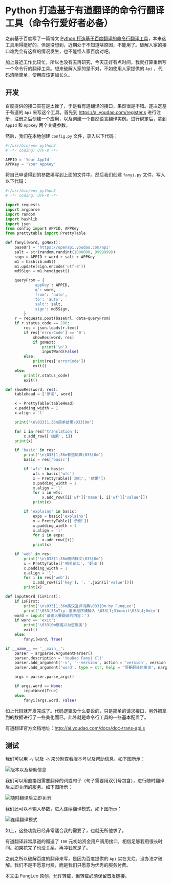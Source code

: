 # Python 打造基于有道翻译的命令行翻译工具（命令行爱好者必备）

之前基于百度写了一篇博文 [Python 打造基于百度翻译的命令行翻译工具](https://blog.csdn.net/FungLeo/article/details/81045207)，本来这工具用得挺好的。但是没想到，近期处于不知道啥原因，不能用了。破解人家的接口难免会有这样的情况发生，也不能怪人家百度对吧。

加上最近工作比较忙，所以也没有去再研究，今天正好有点时间，我就打算重新写一个命令行的翻译工具。想来破解人家的是不对，不如使用人家提供的 `Api` ，代码清晰简单，使用应该更加长久。

## 开发

百度提供的接口实在是太挫了，于是看有道翻译的接口，果然很是不错。遂决定基于有道的 `Api` 来写这个工具。首先到 https://ai.youdao.com/register.s 进行注册，注册之后创建一个应用，以及创建一个自然语言翻译实例。进行绑定后，拿到 `AppId` 和 `AppKey` 两个关键参数。

然后，我们在本地创建 `config.py` 文件，录入以下代码：

```python
#!/usr/bin/env python3
# -*- coding: UTF-8 -*-

APPID = 'Your AppId'
APPKey = 'Your AppKey'
```

将自己申请得到的参数填写到上面的文件中。然后我们创建 `fanyi.py` 文件，写入以下代码：

```python
#!/usr/bin/env python3
# -*- coding: UTF-8 -*-

import requests
import argparse
import random
import hashlib
import json
from config import APPID, APPKey
from prettytable import PrettyTable

def fanyi(word, goNext):
    baseUrl = 'https://openapi.youdao.com/api'
    salt = str(random.randint(1000000, 9999999))
    sign = APPID + word + salt + APPKey
    m1 = hashlib.md5()
    m1.update(sign.encode('utf-8'))
    md5Sign = m1.hexdigest()

    queryFrom = {
            'appKey': APPID,
            'q': word,
            'from': 'auto',
            'to': 'auto',
            'salt': salt,
            'sign': md5Sign,
        }
    r = requests.post(baseUrl, data=queryFrom)
    if r.status_code == 200:
        res = json.loads(r.text)
        if res['errorCode'] == '0':
            showRes(word, res)
            if goNext:
                print('\n')
                inputWord(False)
        else:
            print(res['errorCode'])
            exit()
    else:
        print(r.status_code)
        exit()

def showRes(word, res):
    tableHead = ['原词', word]

    x = PrettyTable(tableHead)
    x.padding_width = 1
    x.align = 'l'

    print('\n\033[1;36m简单结果\033[0m')

    for i in res['translation']:
        x.add_row(['结果', i])
    print(x)

    if 'basic' in res:
        print('\n\033[1;36m有道词典\033[0m')
        basic = res['basic']

        if 'wfs' in basic:
            wfs = basic['wfs']
            x = PrettyTable(['演化', '结果'])
            x.padding_width = 1
            x.align = 'l'
            for i in wfs:
                x.add_row([i['wf']['name'], i['wf']['value']])
            print(x)

        if 'explains' in basic:
            exps = basic['explains']
            x = PrettyTable(['示例'])
            x.padding_width = 1
            x.align = 'l'
            for i in exps:
                x.add_row([i])
            print(x)

    if 'web' in res:
        print('\n\033[1;36m网络释义\033[0m')
        x = PrettyTable(['相关词汇', '翻译'])
        x.padding_width = 1
        x.align = 'l'
        for i in res['web']:
            x.add_row([i['key'], ', '.join(i['value'])])
        print(x)

def inputWord (isFirst):
    if isFirst:
        print('\n\033[1;36m英汉互译词典\033[0m by FungLeo')
        print('\033[35mTip：退出程序请输入 \033[1;31mexit\033[4;0m\n')
    word = input('请输入要翻译的内容：')
    if word == 'exit':
        print('\033[0m很高兴为您服务')
        exit()
    else:
        fanyi(word, True)

if __name__ == '__main__':
    parser = argparse.ArgumentParser()
    parser.description = 'YouDao Fanyi Cli'
    parser.add_argument('-v', '--version', action = 'version', version = '%(prog)s V0.0.1')
    parser.add_argument('word', type = str, help = '需要翻译的单词', nargs = '?')

    args = parser.parse_args()

    if args.word == None:
        inputWord(True)
    else:
        fanyi(args.word, False)
```

如上代码就开发完成了。代码逻辑没什么要说的，只是简单的请求接口，另外把拿到的数据进行了一些美化而已。此外就是命令行工具的一些基本配置了。

有道翻译官方文档地址：http://ai.youdao.com/docs/doc-trans-api.s

## 测试

我们可以用 `-v` 以及 `-h` 来分别查看版本号以及帮助信息。如下图所示：

![版本以及帮助信息](https://raw.githubusercontent.com/fengcms/articles/master/image/0c/f2ef0a02e1f27dd425c381670c93ce.jpg)

我们可以用直接跟需要翻译的词或句子（句子需要用双引号包含），进行随时翻译后立即关闭的服务。如下图所示：

![随时翻译后立即关闭](https://raw.githubusercontent.com/fengcms/articles/master/image/df/a6026381407359ad6789e658585294.jpg)

我们还可以不输入参数，进入连续翻译模式，如下图所示：

![连续翻译模式](https://raw.githubusercontent.com/fengcms/articles/master/image/89/1c5dbbe81036e61a481d6af6f1ebb8.jpg)

如上，这些功能已经非常适合我的需要了，也就无所他求了。

有道翻译非常厚道的赠送了 `100` 元初始资金用户调用接口，相信足够我用很长时间。如果花完了也没关系，再冲钱就是了。

之前之所以破解百度的翻译来写，是因为百度提供的 `Api` 实在太烂，没办法才破解。我们不是不愿意付费，而是我们只愿意为优秀的服务付费。

本文由 FungLeo 原创，允许转载，但转载必须保留首发链接。

